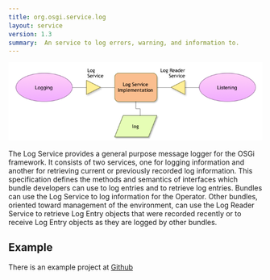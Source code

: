 ```yaml
---
title: org.osgi.service.log
layout: service
version: 1.3
summary:  An service to log errors, warning, and information to.
---
```


![Log Service Collaboration Diagram](/img/services/org.osgi.service.log.overview.png)

The Log Service provides a general purpose message logger for the OSGi framework. It consists of two services, one for logging information and another for retrieving current or previously recorded log information.
This specification defines the methods and semantics of interfaces which bundle developers can use to log entries and to retrieve log entries.
Bundles can use the Log Service to log information for the Operator. Other bundles, oriented toward management of the environment, can use the Log Reader Service to retrieve Log Entry objects that were recorded recently or to receive Log Entry objects as they are logged by other bundles.

## Example

There is an example project at [Github](https://github.com/osgi/osgi.enroute.examples/tree/master/osgi.enroute.examples.logging.application)